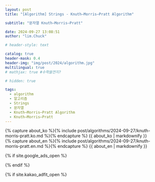 ```yaml
---
layout: post
title: "[Algorithm] Strings - Knuth–Morris–Pratt Algorithm"

subtitle: "문자열 Knuth–Morris–Pratt"

date: 2024-09-27 13:08:51
author: "lim.Chuck"

# header-style: text

catalog: true
header-mask: 0.4
header-img: "img/post/2024/algorithm.jpg"
multilingual: true
# mathjax: true #수학쓸껀지?

# hidden: true

tags:
  - algorithm
  - 알고리즘
  - Strings
  - 문자열
  - Knuth–Morris–Pratt Algorithm
  - Knuth–Morris–Pratt
---
```


<div class="ko post-container">
    {% capture about_ko %}{% include post/algorithms/2024-09-27/knuth-morris-pratt.ko.md %}{% endcapture %}
    {{ about_ko | markdownify }}
</div>
<div class="en post-container">
    {% capture about_en %}{% include post/algorithms/2024-09-27/knuth-morris-pratt.en.md %}{% endcapture %}
    {{ about_en | markdownify }}
</div>

{% if site.google_ads_open %}

<script async src="https://pagead2.googlesyndication.com/pagead/js/adsbygoogle.js?client=ca-pub-3587550545741227" crossorigin="anonymous"></script>

<ins class="adsbygoogle" style="display:block" data-ad-client="{{site.googl_ca_pub}}" data-ad-slot="4449058731"
  data-ad-format="auto" data-full-width-responsive="true"></ins>

<script>(adsbygoogle = window.adsbygoogle || []).push({});</script>

{% endif %}

{% if site.kakao_adfit_open %}
<ins class="kakao_ad_area" style="display:none;" data-ad-unit="DAN-PCSCzPH4DUFDJxkc" data-ad-width="728"
  data-ad-height="90" />
{% endif %}
